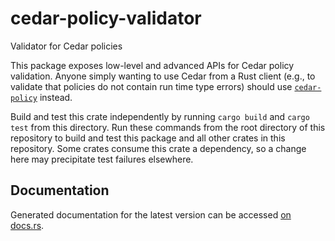 # cedar-policy-validator

Validator for Cedar policies

This package exposes low-level and advanced APIs for Cedar policy validation.
Anyone simply wanting to use Cedar from a Rust client (e.g., to validate that
policies do not contain run time type errors) should use
[`cedar-policy`](../cedar-policy) instead.

Build and test this crate independently by running `cargo build` and `cargo test`
from this directory. Run these commands from the root directory of this
repository to build and test this package and all other crates in this
repository. Some crates consume this crate a dependency, so a change here may
precipitate test failures elsewhere.

## Documentation

Generated documentation for the latest version can be accessed
[on docs.rs](https://docs.rs/cedar-policy-validator).
